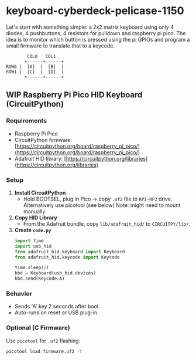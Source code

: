 # keyboard-cyberdeck-pelicase-1150

Let's start with something simple: a 2x2 matrix keyboard using only 4 diodes, 4 pushbuttons, 4 resistors for pulldown and raspberry pi pico. 
The idea is to monitor which button is pressed using the pi GPIOs and program a small firmware to translate that to a keycode. 


```
        COL0   COL1
       +------+------+
ROW0 |  [A]  |  [B]  |
ROW1 |  [C]  |  [D]  |
       +------+------+
```



## WIP Raspberry Pi Pico HID Keyboard (CircuitPython)

### Requirements
- Raspberry Pi Pico
- CircuitPython firmware: [https://circuitpython.org/board/raspberry_pi_pico/](https://circuitpython.org/board/raspberry_pi_pico/)
- Adafruit HID library: [https://circuitpython.org/libraries](https://circuitpython.org/libraries)

### Setup
1. **Install CircuitPython**  
   - Hold BOOTSEL, plug in Pico → copy `.uf2` file to `RPI-RP2` drive.
   Alternatively use picotool (see below)
   Note: might need to mount manually
2. **Copy HID Library**  
   - From the Adafruit bundle, copy `lib/adafruit_hid/` to `CIRCUITPY/lib/`.
3. **Create `code.py`**  
   ```python
   import time
   import usb_hid
   from adafruit_hid.keyboard import Keyboard
   from adafruit_hid.keycode import Keycode

   time.sleep(2)
   kbd = Keyboard(usb_hid.devices)
   kbd.send(Keycode.A)
   ```

### Behavior
- Sends 'A' key 2 seconds after boot.
- Auto-runs on reset or USB plug-in.

### Optional (C Firmware)
Use `picotool` for `.uf2` flashing:
```bash
picotool load firmware.uf2 -f
```


